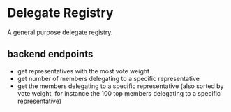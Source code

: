 # Delegate Registry

A general purpose delegate registry.

## backend endpoints

- get representatives with the most vote weight
- get number of members delegating to a specific representative
- get the members delegating to a specific representative (also sorted by vote weight, for instance the 100 top members delegating to a specific representative)
